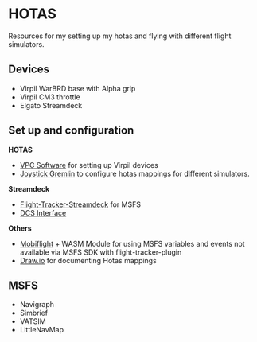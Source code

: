 # HOTAS

Resources for my setting up my hotas and flying with different flight
simulators.

## Devices

- Virpil WarBRD base with Alpha grip
- Virpil CM3 throttle
- Elgato Streamdeck

## Set up and configuration

**HOTAS**
- [VPC Software] for setting up Virpil devices
- [Joystick Gremlin] to configure hotas mappings for different simulators.

**Streamdeck**
- [Flight-Tracker-Streamdeck] for MSFS
- [DCS Interface]

**Others**
- [Mobiflight] + WASM Module for using MSFS variables and events not available via MSFS SDK with flight-tracker-plugin
- [Draw.io] for documenting Hotas mappings


## MSFS

- Navigraph
- Simbrief
- VATSIM
- LittleNavMap



[VPC Software]:https://support.virpil.com/en/support/solutions/folders/47000015618
[Flight-Tracker-Streamdeck]: https://github.com/nguyenquyhy/Flight-Tracker-StreamDeck
[DCS Interface]: https://github.com/enertial/streamdeck-dcs-interface
[Mobiflight]: https://www.mobiflight.com/en/index.html
[Joystick Gremlin]: http://whitemagic.github.io/JoystickGremlin/
[Draw.io]: https://www.diagrams.net/
